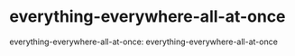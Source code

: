 # everything-everywhere-all-at-once
everything-everywhere-all-at-once: everything-everywhere-all-at-once
